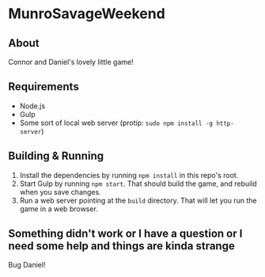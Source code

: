 # MunroSavageWeekend

## About
Connor and Daniel's lovely little game!

## Requirements
- Node.js
- Gulp
- Some sort of local web server (protip: `sudo npm install -g http-server`)

## Building & Running
1. Install the dependencies by running `npm install` in this repo's root.
2. Start Gulp by running `npm start`. That should build the game, and rebuild when you save changes.
3. Run a web server pointing at the `build` directory. That will let you run the game in a web browser.

## Something didn't work or I have a question or I need some help and things are kinda strange
Bug Daniel!
